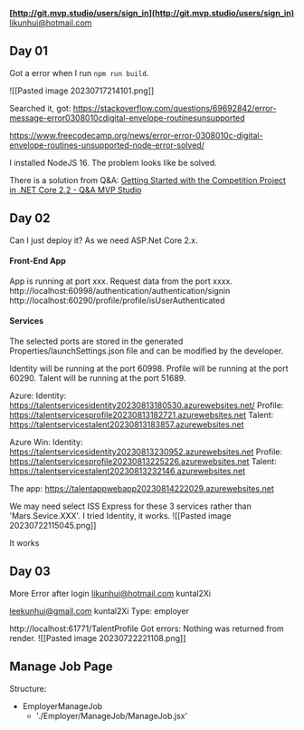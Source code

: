 **[http://git.mvp.studio/users/sign_in](http://git.mvp.studio/users/sign_in)**
likunhui@hotmail.com


## Day 01
Got a error when I run `npm run build`.

![[Pasted image 20230717214101.png]]

Searched it, got:
https://stackoverflow.com/questions/69692842/error-message-error0308010cdigital-envelope-routinesunsupported

https://www.freecodecamp.org/news/error-error-0308010c-digital-envelope-routines-unsupported-node-error-solved/

I installed NodeJS 16. The problem looks like be solved.

There is a solution from Q&A:
[Getting Started with the Competition Project in .NET Core 2.2 - Q&A MVP Studio](http://questionhub.mvp.studio/?qa=31411/getting-started-with-the-competition-project-in-net-core-2-2&show=31411#q31411)
## Day 02
Can I just deploy it? As we need ASP.Net Core 2.x.


#### Front-End App
App is running at port xxx. Request data from the port xxxx.
http://localhost:60998/authentication/authentication/signin
http://localhost:60290/profile/profile/isUserAuthenticated



#### Services
The selected ports are stored in the generated Properties/launchSettings.json file and can be modified by the developer.

Identity will be running at the port 60998.
Profile will be running at the port 60290.
Talent will be running at the port 51689.

Azure:
Identity: https://talentservicesidentity20230813180530.azurewebsites.net/
Profile: https://talentservicesprofile20230813182721.azurewebsites.net
Talent: https://talentservicestalent20230813183857.azurewebsites.net

Azure Win:
Identity: https://talentservicesidentity20230813230952.azurewebsites.net
Profile: https://talentservicesprofile20230813225226.azurewebsites.net
Talent: https://talentservicestalent20230813232146.azurewebsites.net

The app: https://talentappwebapp20230814222029.azurewebsites.net


We may need select ISS Express for these 3 services rather than 'Mars.Sevice.XXX'.
I tried Identity, it works.
![[Pasted image 20230722115045.png]]

It works

## Day 03
More Error after login
likunhui@hotmail.com
kuntal2Xi

leekunhui@gmail.com
kuntal2Xi
Type: employer

http://localhost:61771/TalentProfile
Got errors:
Nothing was returned from render.
![[Pasted image 20230722221108.png]]

## Manage Job Page

Structure:
- EmployerManageJob
	- './Employer/ManageJob/ManageJob.jsx'


